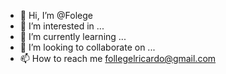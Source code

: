 - 👋 Hi, I’m @Folege
- 👀 I’m interested in ...
- 🌱 I’m currently learning ...
- 💞️ I’m looking to collaborate on ...
- 📫 How to reach me follegelricardo@gmail.com

<!---
Folege/Folege is a ✨ special ✨ repository because its `README.md` (this file) appears on your GitHub profile.
You can click the Preview link to take a look at your changes.
--->
